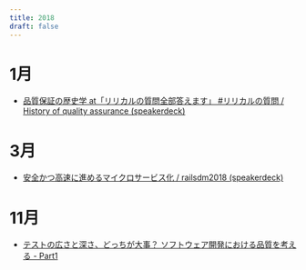 ```yaml
---
title: 2018
draft: false
---
```


# 1月
- [品質保証の歴史学 at「リリカルの質問全部答えます」 #リリカルの質問 / History of quality assurance (speakerdeck)](https://speakerdeck.com/nihonbuson/history-of-quality-assurance)

# 3月
- [安全かつ高速に進めるマイクロサービス化 / railsdm2018 (speakerdeck)](https://speakerdeck.com/k0kubun/railsdm2018)

# 11月
- [テストの広さと深さ、どっちが大事？ ソフトウェア開発における品質を考える - Part1](https://logmi.jp/tech/articles/320979)
